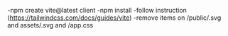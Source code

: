 -npm create vite@latest client
-npm install
-follow instruction (https://tailwindcss.com/docs/guides/vite)
-remove items on /public/.svg and assets/.svg and /app.css